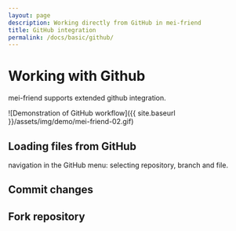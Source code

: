 ```yaml
---
layout: page
description: Working directly from GitHub in mei-friend
title: GitHub integration
permalink: /docs/basic/github/
---
```

# Working with Github

mei-friend supports extended github integration.

![Demonstration of GitHub workflow]({{ site.baseurl }}/assets/img/demo/mei-friend-02.gif)

## Loading files from GitHub

navigation in the GitHub menu: selecting repository, branch and file. 

## Commit changes

## Fork repository